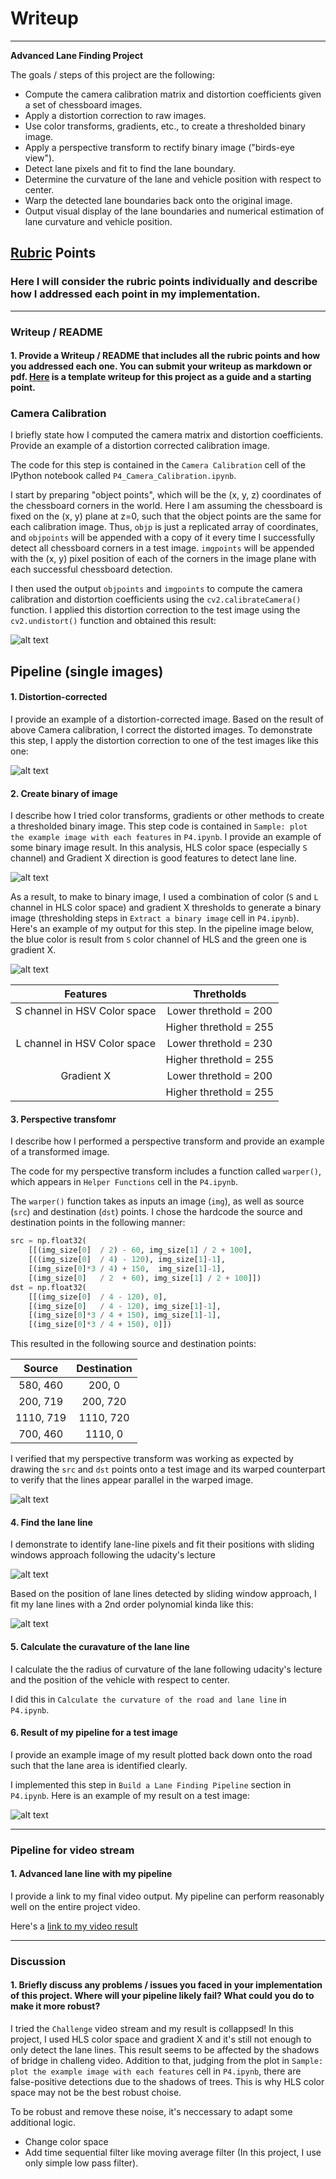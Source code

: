 # Writeup
---

**Advanced Lane Finding Project**

The goals / steps of this project are the following:

* Compute the camera calibration matrix and distortion coefficients given a set of chessboard images.
* Apply a distortion correction to raw images.
* Use color transforms, gradients, etc., to create a thresholded binary image.
* Apply a perspective transform to rectify binary image ("birds-eye view").
* Detect lane pixels and fit to find the lane boundary.
* Determine the curvature of the lane and vehicle position with respect to center.
* Warp the detected lane boundaries back onto the original image.
* Output visual display of the lane boundaries and numerical estimation of lane curvature and vehicle position.

[//]: # (Image References)

[image1]: ./output_images/camera_calibration_undistorted_image.jpg "Undistorted"
[image2]: ./output_images/undistorted_image.jpg "Road Transformed"
[image3]: ./output_images/feature_extracted_image.jpg "Binary Example"
[image4]: ./output_images/binary_image.jpg "Binary Example"
[image5]: ./output_images/warped_image.jpg "Warp Example"
[image6]: ./output_images/sliding_window_approach_image.jpg "Fit Visual"
[image7]: ./output_images/ROI_image.jpg "Fit Visual"
[image8]: ./output_images/pipeline_result_image.jpg "Output"
[video1]: ./output_images/project.mp4 "Video"

## [Rubric](https://review.udacity.com/#!/rubrics/571/view) Points

### Here I will consider the rubric points individually and describe how I addressed each point in my implementation.  

---

### Writeup / README

#### 1. Provide a Writeup / README that includes all the rubric points and how you addressed each one.  You can submit your writeup as markdown or pdf.  [Here](https://github.com/udacity/CarND-Advanced-Lane-Lines/blob/master/writeup_template.md) is a template writeup for this project as a guide and a starting point.  

### Camera Calibration

I briefly state how I computed the camera matrix and distortion coefficients. Provide an example of a distortion corrected calibration image.

The code for this step is contained in the `Camera Calibration` cell of the IPython notebook called `P4_Camera_Calibration.ipynb`.  

I start by preparing "object points", which will be the (x, y, z) coordinates of the chessboard corners in the world. Here I am assuming the chessboard is fixed on the (x, y) plane at z=0, such that the object points are the same for each calibration image.  Thus, `objp` is just a replicated array of coordinates, and `objpoints` will be appended with a copy of it every time I successfully detect all chessboard corners in a test image.  `imgpoints` will be appended with the (x, y) pixel position of each of the corners in the image plane with each successful chessboard detection.  

I then used the output `objpoints` and `imgpoints` to compute the camera calibration and distortion coefficients using the `cv2.calibrateCamera()` function.  I applied this distortion correction to the test image using the `cv2.undistort()` function and obtained this result: 

![alt text][image1]


## Pipeline (single images)

#### 1. Distortion-corrected
I provide an example of a distortion-corrected image.
Based on the result of above Camera calibration, I correct the distorted images.
To demonstrate this step, I apply the distortion correction to one of the test images like this one:

![alt text][image2]

#### 2. Create binary of image
I describe how I tried color transforms, gradients or other methods to create a thresholded binary image. This step code is contained in `Sample: plot the example image with each features` in `P4.ipynb`. I provide an example of some binary image result. In this analysis, HLS color space (especially `S` channel) and Gradient X direction is good features to detect lane line.

![alt text][image3]


As a result, to make to binary image, I used a combination of color (`S` and `L` channel in HLS color space) and gradient X thresholds to generate a binary image (thresholding steps in `Extract a binary image` cell in `P4.ipynb`).  Here's an example of my output for this step. In the pipeline image below, the blue color is result from `S` color channel of HLS and the green one is gradient X.

![alt text][image4]

| Features                     | Thretholds             | 
|:----------------------------:|:----------------------:| 
| S channel in HSV Color space | Lower threthold = 200  |
|                              | Higher threthold = 255 |
| L channel in HSV Color space | Lower threthold = 230  |
|                              | Higher threthold = 255 |
| Gradient X                   | Lower threthold = 200  |
|                              | Higher threthold = 255 |


#### 3. Perspective transfomr
I describe how I performed a perspective transform and provide an example of a transformed image.

The code for my perspective transform includes a function called `warper()`, which appears in `Helper Functions` cell in the `P4.ipynb`. 

The `warper()` function takes as inputs an image (`img`), as well as source (`src`) and destination (`dst`) points.  I chose the hardcode the source and destination points in the following manner:


```python
src = np.float32(
    [[(img_size[0]  / 2) - 60, img_size[1] / 2 + 100],
    [((img_size[0]  / 4) - 120), img_size[1]-1],
    [(img_size[0]*3 / 4) + 150,  img_size[1]-1],
    [(img_size[0]   / 2  + 60), img_size[1] / 2 + 100]])
dst = np.float32(
    [[(img_size[0]  / 4 - 120), 0],
    [(img_size[0]   / 4 - 120), img_size[1]-1],
    [(img_size[0]*3 / 4 + 150), img_size[1]-1],
    [(img_size[0]*3 / 4 + 150), 0]])
```

This resulted in the following source and destination points:

| Source        | Destination   | 
|:-------------:|:-------------:| 
| 580, 460      | 200, 0        | 
| 200, 719      | 200, 720      |
| 1110, 719     | 1110, 720     |
| 700, 460      | 1110, 0       |

I verified that my perspective transform was working as expected by drawing the `src` and `dst` points onto a test image and its warped counterpart to verify that the lines appear parallel in the warped image.

![alt text][image5]


#### 4. Find the lane line
I demonstrate to identify lane-line pixels and fit their positions with sliding windows approach following the udacity's lecture

![alt text][image6]

Based on the position of lane lines detected by sliding window approach, 
I fit my lane lines with a 2nd order polynomial kinda like this:

![alt text][image7]

#### 5. Calculate the curavature of the lane line
I calculate the the radius of curvature of the lane following udacity's lecture and the position of the vehicle with respect to center.

I did this in `Calculate the curvature of the road and lane line` in `P4.ipynb`.

#### 6. Result of my pipeline for a test image
I provide an example image of my result plotted back down onto the road such that the lane area is identified clearly.

I implemented this step in `Build a Lane Finding Pipeline` section in `P4.ipynb`.  Here is an example of my result on a test image:

![alt text][image8]

---

### Pipeline for video stream

#### 1. Advanced lane line with my pipeline
I provide a link to my final video output.  My pipeline can perform reasonably well on the entire project video.

Here's a [link to my video result](./project_video.mp4)

---

### Discussion

#### 1. Briefly discuss any problems / issues you faced in your implementation of this project.  Where will your pipeline likely fail?  What could you do to make it more robust?

I tried the `Challenge` video stream and my result is collappsed! 
In this project, I used HLS color space and gradient X and it's still not enough to only detect the lane lines. This result seems to be affected by the shadows of bridge in challeng video.
Addition to that, judging from the plot in `Sample: plot the example image with each features` cell in `P4.ipynb`, there are false-positive detections due to the shadows of trees. This is why HLS color space may not be the best robust choise.

To be robust and remove these noise, it's neccessary to adapt some additional logic.

- Change color space
- Add time sequential filter like moving average filter
 (In this project, I use only simple low pass filter).

